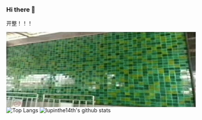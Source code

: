 ### Hi there 👋

开整！！！

<img src='https://raw.githubusercontent.com/jotoulane/jotoulane/main/bathhouse.jpg' width='100%' height='200px' style='float: left;'/>

<!--
**jotoulane/jotoulane** is a ✨ _special_ ✨ repository because its `README.md` (this file) appears on your GitHub profile.

Here are some ideas to get you started:

- 🔭 I’m currently working on ...
- 🌱 I’m currently learning ...
- 👯 I’m looking to collaborate on ...
- 🤔 I’m looking for help with ...
- 💬 Ask me about ...
- 📫 How to reach me: ...
- 😄 Pronouns: ...
- ⚡ Fun fact: ...
-->

![Top Langs](https://github-readme-stats.vercel.app/api/top-langs/?username=jotoulane&layout=compact)
![lupinthe14th's github stats](https://github-readme-stats.vercel.app/api?username=jotoulane&show_icons=true&count_private=true&layout=compact)
